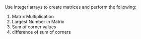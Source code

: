 Use integer arrays to create matrices and perform the following:
1. Matrix Multiplication
2. Largest Number in Matrix
3. Sum of corner values
4. difference of sum of corners
